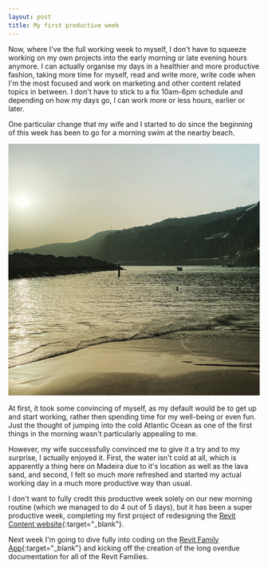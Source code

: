 ```yaml
---
layout: post
title: My first productive week
---
```


Now, where I've the full working week to myself, I don't have to squeeze working on my own projects into the early morning or late evening hours anymore. I can actually organise my days in a healthier and more productive fashion, taking more time for myself, read and write more, write code when I'm the most focused and work on marketing and other content related topics in between. I don't have to stick to a fix 10am-6pm schedule and depending on how my days go, I can work more or less hours, earlier or later.

One particular change that my wife and I started to do since the beginning of this week has been to go for a morning swim at the nearby beach.

![](/assets/posts/2020-07-17-my-first-productive-week/morning-swim-madeira.png)

At first, it took some convincing of myself, as my default would be to get up and start working, rather then spending time for my well-being or even fun. Just the thought of jumping into the cold Atlantic Ocean as one of the first things in the morning wasn't particularly appealing to me.

However, my wife successfully convinced me to give it a try and to my surprise, I actually enjoyed it. First, the water isn't cold at all, which is apparently a thing here on Madeira due to it's location as well as the lava sand, and second, I felt so much more refreshed and started my actual working day in a much more productive way than usual.

I don't want to fully credit this productive week solely on our new morning routine (which we managed to do 4 out of 5 days), but it has been a super productive week, completing my first project of redesigning the [Revit Content website](https://revit-content.com){:target="_blank"}.

Next week I'm going to dive fully into coding on the [Revit Family App](https://revitfamily.app){:target="_blank"} and kicking off the creation of the long overdue documentation for all of the Revit Families.